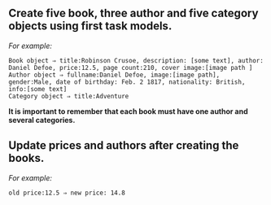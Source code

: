 ## Create five book, three author and five category objects using first task models.

*For example:*
```
Book object ⇒ title:Robinson Crusoe, description: [some text], author: Daniel Defoe, price:12.5, page count:210, cover image:[image path ]
Author object ⇒ fullname:Daniel Defoe, image:[image path], gender:Male, date of birthday: Feb. 2 1817, nationality: British, info:[some text]
Category object ⇒ title:Adventure
```
**It is important to remember that each book must have one author and several categories.**

## Update prices and authors after creating the books.

*For example:*
```
old price:12.5 ⇒ new price: 14.8
```
